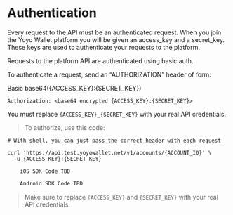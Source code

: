 # Authentication

Every request to the API must be an authenticated request.  When you join the Yoyo Wallet platform you will be given an access_key and a secret_key.  These keys are used to authenticate your requests to the platform.

Requests to the platform API are authenticated using basic auth.

To authenticate a request, send an “AUTHORIZATION” header of form:

Basic base64({ACCESS_KEY}:{SECRET_KEY})

`Authorization: <base64 encrypted {ACCESS_KEY}:{SECRET_KEY}>`

<aside class="notice">
You must replace <code>{ACCESS_KEY}_{SECRET_KEY}</code> with your real API credentials.
</aside>

> To authorize, use this code:

```shell
# With shell, you can just pass the correct header with each request

curl 'https://api.test.yoyowallet.net/v1/accounts/{ACCOUNT_ID}' \
  -u {ACCESS_KEY}:{SECRET_KEY}
```

```objective_c
	iOS SDK Code TBD
```

```java
	Android SDK Code TBD
```


> Make sure to replace `{ACCESS_KEY}` and `{SECRET_KEY}` with your real API credentials.


